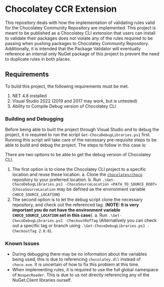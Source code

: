 # Chocolatey CCR Extension

This repository deals with how the implementation of validating rules valid for the Chocolatey Community Repository are implemented.
This project is meant to be published as a Chocolatey CLI extension that users can install to validate their packages does not violate
any of the rules required to be passing when pushing packages to Chocolatey Community Repository. Additionally, it is intended that the
Package Validator will eventually reference an internal only NuGet package of this project to prevent the need to duplicate rules in both
places.

## Requirements

To build this project, the following requirements must be met.

1. NET 4.8 installed
2. Visual Studio 2022 (2019 and 2017 may work, but is untested)
3. Ability to Compile Debug version of Chocolatey CLI

### Building and Debugging

Before being able to built the project through Visual Studio and to debug the project, it is required to run the script `Get-ChocoDebugLibraries.ps1` first.
Running this script will take care of the necessary pre-requisite steps to be able to build and debug the project.
The steps to follow in this case is:

There are two options to be able to get the debug version of Chocolatey CLI.

1. The first option is to clone the Chocolatey CLI project to a specific location and reuse these location.
  a. Clone the [`chocolatey/choco`](https://github.com/chocolatey/choco) repository to your preferred location.
  b. Run `.\Get-ChocoDebugLibraries.ps1 -ChocoSourceLocation <PATH_TO_SOURCE_ROOT>` (`ChocoSourceLocation` may be defined as the environment variable `CHOCO_SOURCE_LOCATION`)
2. The second option is to let the debug script clone the necessary repository, and check out the referenced tag. (**NOTE: It is very important you do not have the environment variable `CHOCO_SOURCE_LOCATION` set in this case**).
  a. Run `.\Get-ChocoDebugLibraries.ps1 -CheckoutRefTag` (Alternatively you can check out a specific tag or branch using `.\Get-ChocoDebugLibraries.ps1 -CheckoutTag 2.0.0`).

### Known Issues

- During debugging there may be no information about the variables being used, this is due to referencing `chocolatey.dll` instead of `choco.exe`. It is uncertain of how to fix this problem at this time.
- When implementing rules, it is required to use the full global namespace of `NuspecReader`. This is due to us not directly referencing any of the NuGet.Client libraries ourself.
